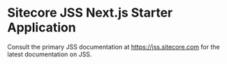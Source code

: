 # Sitecore JSS Next.js Starter Application

Consult the primary JSS documentation at https://jss.sitecore.com for the latest documentation on JSS.

